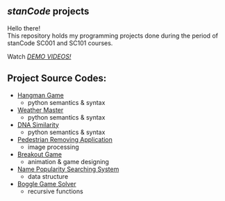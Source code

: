 ## *stanCode* projects
Hello there!\
This repository holds my programming projects done during the period of stanCode SC001 and SC101 courses.

Watch *[DEMO VIDEOS!](https://www.youtube.com/playlist?app=desktop&list=PL6FWNwNPGCE56gP3lxhYPLoUbqE_unUiP)*

## Project Source Codes:
* [Hangman Game](https://github.com/johnson70630/stanCode-python-projects/blob/main/stanCode_projects/hangman_game/hangman.py)
  * python semantics & syntax
* [Weather Master](https://github.com/johnson70630/stanCode-python-projects/blob/main/stanCode_projects/number_checker/weather_master.py) 
  * python semantics & syntax
* [DNA Similarity](https://github.com/johnson70630/stanCode-python-projects/blob/main/stanCode_projects/hangman_game/dna_similarity.py)
  * python semantics & syntax
* [Pedestrian Removing Application](https://github.com/johnson70630/stanCode-python-projects/blob/main/stanCode_projects/my_photoshop/stanCodoshop.py)
  * image processing
* [Breakout Game](https://github.com/johnson70630/stanCode-python-projects/blob/main/stanCode_projects_2/break_out_game/breakout.py)
  * animation & game designing
* [Name Popularity Searching System](https://github.com/johnson70630/stanCode-python-projects/blob/main/stanCode_projects_2/name_searching_system/babygraphics.py)
  * data structure
* [Boggle Game Solver](https://github.com/johnson70630/stanCode-python-projects/blob/main/stanCode_projects_2/boggle_game_solver/boggle.py)
  * recursive functions
